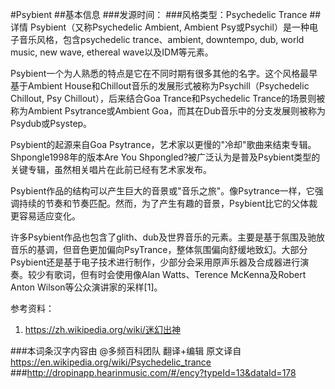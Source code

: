#Psybient
##基本信息
###发源时间：
###风格类型：Psychedelic Trance
##详情
Psybient（又称Psychedelic Ambient, Ambient Psy或Psychil）是一种电子音乐风格，包含psychedelic
trance、ambient, downtempo, dub, world music, new wave, ethereal wave以及IDM等元素。



Psybient一个为人熟悉的特点是它在不同时期有很多其他的名字。这个风格最早基于Ambient
House和Chillout音乐的发展形式被称为Psychill（Psychedelic Chillout, Psy Chillout），后来结合Goa
Trance和Psychedelic Trance的场景则被称为Ambient Psytrance或Ambient
Goa，而其在Dub音乐中的分支发展则被称为Psydub或Psystep。



Psybient的起源来自Goa Psytrance，艺术家以更慢的"冷却"歌曲来结束专辑。Shpongle1998年的版本Are You
Shpongled?被广泛认为是普及Psybient类型的关键专辑，虽然相关唱片在此前已经有艺术家发布。



Psybient作品的结构可以产生巨大的音景或"音乐之旅"。像Psytrance一样，它强调持续的节奏和节奏匹配。然而，为了产生有趣的音景，Psybient比它的父体裁更容易适应变化。



许多Psybient作品也包含了glith、dub及世界音乐的元素。主要是基于氛围及驰放音乐的基调，但音色更加偏向PsyTrance，整体氛围偏向舒缓地致幻。大部分Psybient还是基于电子技术进行制作，少部分会采用原声乐器及合成器进行演奏。较少有歌词，但有时会使用像Alan
Watts、Terence McKenna及Robert Anton Wilson等公众演讲家的采样[1]。



参考资料：

1. https://zh.wikipedia.org/wiki/迷幻出神

###本词条汉字内容由 @多频百科团队 翻译+编辑
原文译自 https://en.wikipedia.org/wiki/Psychedelic_trance
###http://dropinapp.hearinmusic.com/#/ency?typeId=13&dataId=178

